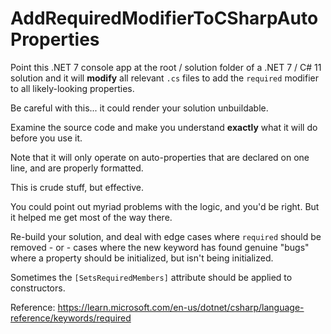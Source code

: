 # AddRequiredModifierToCSharpAutoProperties

Point this .NET 7 console app at the root / solution folder of a .NET 7 / C# 11 solution and it will **modify** all relevant `.cs` files to add the `required` modifier to all likely-looking properties.

Be careful with this... it could render your solution unbuildable.

Examine the source code and make you understand **exactly** what it will do before you use it.

Note that it will only operate on auto-properties that are declared on one line, and are properly formatted.

This is crude stuff, but effective.

You could point out myriad problems with the logic, and you'd be right.  But it helped me get most of the way there.

Re-build your solution, and deal with edge cases where `required` should be removed - or - cases where the new keyword has found genuine "bugs" where a property should be initialized, but isn't being initialized.

Sometimes the `[SetsRequiredMembers]` attribute should be applied to constructors.

Reference: https://learn.microsoft.com/en-us/dotnet/csharp/language-reference/keywords/required

